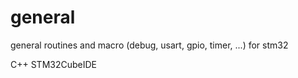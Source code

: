 # general
general routines and macro (debug,  usart, gpio, timer, ...) for stm32 

C++ STM32CubeIDE
